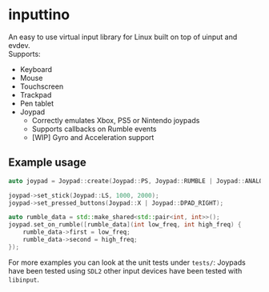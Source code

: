 # inputtino

An easy to use virtual input library for Linux built on top of uinput and evdev.  
Supports:

- Keyboard
- Mouse
- Touchscreen
- Trackpad
- Pen tablet
- Joypad
  - Correctly emulates Xbox, PS5 or Nintendo joypads
  - Supports callbacks on Rumble events
  - [WIP] Gyro and Acceleration support

## Example usage

```c++
auto joypad = Joypad::create(Joypad::PS, Joypad::RUMBLE | Joypad::ANALOG_TRIGGERS);

joypad->set_stick(Joypad::LS, 1000, 2000);
joypad->set_pressed_buttons(Joypad::X | Joypad::DPAD_RIGHT);

auto rumble_data = std::make_shared<std::pair<int, int>>();
joypad.set_on_rumble([rumble_data](int low_freq, int high_freq) {
    rumble_data->first = low_freq;
    rumble_data->second = high_freq;
});
```

For more examples you can look at the unit tests under `tests/`: Joypads have been tested using `SDL2` other input
devices have been tested with `libinput`.